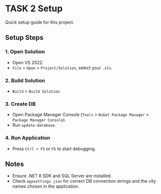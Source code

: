 # TASK 2 Setup

Quick setup guide for this project.

## Setup Steps

### 1. Open Solution
- Open VS 2022.
- `File` > `Open` > `Project/Solution`, select your `.sln`.

### 2. Build Solution
- `Build` > `Build Solution`.

### 3. Create DB
- Open Package Manager Console (`Tools` > `NuGet Package Manager` > `Package Manager Console`).
- Run `update-database`.

### 4. Run Application
- Press `Ctrl + F5` or `F5` to start debugging.

## Notes
- Ensure .NET 6 SDK and SQL Server are installed.
- Check `appsettings.json` for correct DB connection strings and the city names chosen in the application.
